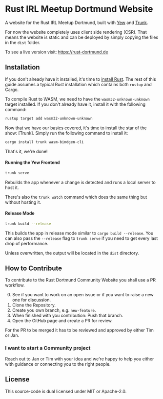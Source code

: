 # Rust IRL Meetup Dortmund Website

A website for the Rust IRL Meetup Dortmund, built with [Yew](https://yew.rs/) and [Trunk](https://trunkrs.dev/).

For now the website completely uses client side rendering (CSR). That means the website is static and can be deployed
by simply copying the files in the `dist` folder.

To see a live version visit: https://rust-dortmund.de

## Installation

If you don't already have it installed, it's time to [install Rust](https://www.rust-lang.org/tools/install).
The rest of this guide assumes a typical Rust installation which contains both `rustup` and Cargo.

To compile Rust to WASM, we need to have the `wasm32-unknown-unknown` target installed.
If you don't already have it, install it with the following command:

```bash
rustup target add wasm32-unknown-unknown
```

Now that we have our basics covered, it's time to install the star of the show: [Trunk].
Simply run the following command to install it:

```bash
cargo install trunk wasm-bindgen-cli
```

That's it, we're done!

#### Running the Yew Frontend

```bash
trunk serve
```

Rebuilds the app whenever a change is detected and runs a local server to host it.

There's also the `trunk watch` command which does the same thing but without hosting it.

#### Release Mode

```bash
trunk build --release
```

This builds the app in release mode similar to `cargo build --release`.
You can also pass the `--release` flag to `trunk serve` if you need to get every last drop of performance.

Unless overwritten, the output will be located in the `dist` directory.

## How to Contribute

To contribute to the Rust Dortmund Community Website you shall use a PR workflow. 

0. See if you want to work on an open issue or if you want to raise a new one for discussion.
1. Clone the Repository.
2. Create you own branch, e.g. `new-feature`.
3. When finished with you contribution: Push that branch.
4. Open the GitHub page and create a PR for review.

For the PR to be merged it has to be reviewed and approved by either Tim or Jan.

### I want to start a Community project

Reach out to Jan or Tim with your idea and we're happy to help you either with guidance or connecting you to the
right people.

## License

This source-code is dual licensed under MIT or Apache-2.0.

